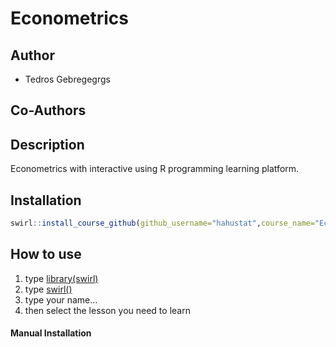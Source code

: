 # Econometrics


## Author

- Tedros Gebregegrgs

## Co-Authors

## Description

Econometrics with interactive using R programming learning platform.

## Installation

```r
swirl::install_course_github(github_username="hahustat",course_name="Econometrics")
```

## How to use
1. type [library(swirl)]()
2. type [swirl()]()
3. type your name...
4. then select the lesson you need to learn

#### Manual Installation




